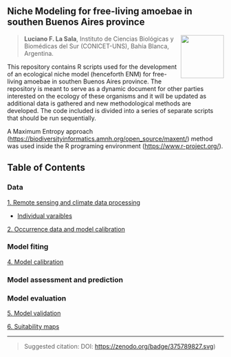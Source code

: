 ## Niche Modeling for free-living amoebae in southen Buenos Aires province

<img src="https://user-images.githubusercontent.com/20196847/132431276-35bf910b-ab3c-48c0-86c0-9efa52fb5a93.jpg" height="100" width="100" img align="right">

>**Luciano F. La Sala**, Instituto de Ciencias Biológicas y Biomédicas del Sur (CONICET-UNS), Bahía Blanca, Argentina.  

This repository contains R scripts used for the development of an ecological niche model (henceforth ENM) for free-living amoebae in southen Buenos Aires province.
The repository is meant to serve as a dynamic document for other parties interested on the ecology of these organisms and it will be updated as additional data is gathered and new methodological methods are developed. 
The code included is divided into a series of separate scripts that should be run sequentially.

A Maximum Entropy approach (https://biodiversityinformatics.amnh.org/open_source/maxent/) method was used inside the R programing environment (https://www.r-project.org/).

Table of Contents
----------

### Data

[1. Remote sensing and climate data processing](./GEE_raster_processing/README.md)  
- [Individual varaibles](./GEE_raster_processing/Data_processing)

[2. Occurrence data and model calibration](./Scripts_README/Occurrence_data_model_calibration.md)

### Model fiting

[4. Model calibration](./calibration/calibration.md)

### Model assessment and prediction


### Model evaluation

[5. Model validation](./Validation/README.md)

[6. Suitability maps](./plots)

----------
> Suggested citation: DOI: https://zenodo.org/badge/375789827.svg)
